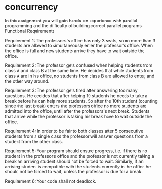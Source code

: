 # concurrency
In this assignment you will gain hands-on experience with parallel programming and the difficulty of building correct parallel programs
Functional Requirements

Requirement 1: The professors's office has only 3 seats, so no more than 3 students are
allowed to simultaneously enter the professor’s office. When the office is full and new
students arrive they have to wait outside the office.

Requirement 2: The professor gets confused when helping students from class A and
class B at the same time. He decides that while students from class A are in his office, no
students from class B are allowed to enter, and the other way around.

Requirement 3: The professor gets tired after answering too many questions. He decides
that after helping 10 students he needs to take a break before he can help more students.
So after the 10th student (counting since the last break) enters the professors office no
more students are admitted into the office, until after the professors's next break. Students
that arrive while the professor is taking his break have to wait outside the office.

Requirement 4: In order to be fair to both classes after 5 consecutive students from a
single class the professor will answer questions from a student from the other class.

Requirement 5: Your program should ensure progress, i.e. if there is no student in the
professor’s office and the professor is not currently taking a break an arriving student
should not be forced to wait. Similarly, if an arriving student is compatible with the
students currently in the office he should not be forced to wait, unless the professor is due
for a break.

Requirement 6: Your code shall not deadlock.
